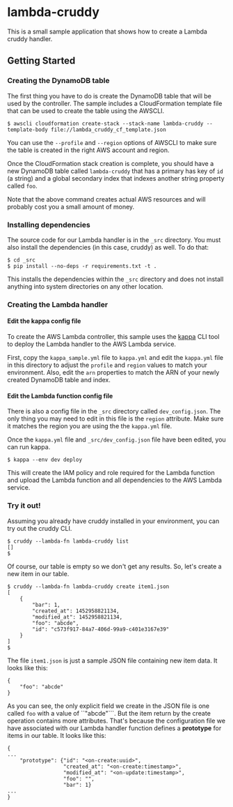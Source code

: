 # lambda-cruddy

This is a small sample application that shows how to create a Lambda cruddy
handler.

## Getting Started

### Creating the DynamoDB table

The first thing you have to do is create the DynamoDB table that will be used
by the controller.  The sample includes a CloudFormation template file that can
be used to create the table using the AWSCLI.

```
$ awscli cloudformation create-stack --stack-name lambda-cruddy --template-body file://lambda_cruddy_cf_template.json
```

You can use the ``--profile`` and ``--region`` options of AWSCLI to make sure
the table is created in the right AWS account and region.

Once the CloudFormation stack creation is complete, you should have a new
DynamoDB table called ``lambda-cruddy`` that has a primary has key of ``id`` (a
string) and a global secondary index that indexes another string property
called ``foo``.

Note that the above command creates actual AWS resources and will probably cost
you a small amount of money.

### Installing dependencies

The source code for our Lambda handler is in the ``_src`` directory.  You must
also install the dependencies (in this case, cruddy) as well.  To do that:

```
$ cd _src
$ pip install --no-deps -r requirements.txt -t .
```

This installs the dependencies within the ``_src`` directory and does not
install anything into system directories on any other location.

### Creating the Lambda handler

#### Edit the kappa config file

To create the AWS Lambda controller, this sample uses the
[kappa](https://github.com/garnaat/kappa) CLI tool to deploy the Lambda handler
to the AWS Lambda service.

First, copy the ``kappa_sample.yml`` file to ``kappa.yml`` and edit the
``kappa.yml`` file in this directory to adjust the ``profile`` and ``region``
values to match your environment.  Also, edit the ``arn`` properties to match
the ARN of your newly created DynamoDB table and index.

#### Edit the Lambda function config file

There is also a config file in the ``_src`` directory called
``dev_config.json``.  The only thing you may need to edit in this file is the
``region`` attribute.  Make sure it matches the region you are using the the
``kappa.yml`` file.

Once the ``kappa.yml`` file and ``_src/dev_config.json`` file have been edited,
you can run kappa.

```
$ kappa --env dev deploy
```

This will create the IAM policy and role required for the Lambda function and
upload the Lambda function and all dependencies to the AWS Lambda service.

### Try it out!

Assuming you already have cruddy installed in your environment, you can try out
the cruddy CLI.

```
$ cruddy --lambda-fn lambda-cruddy list
[]
$
```

Of course, our table is empty so we don't get any results.  So, let's create a
new item in our table.

```
$ cruddy --lambda-fn lambda-cruddy create item1.json
[
    {
        "bar": 1, 
        "created_at": 1452958821134, 
        "modified_at": 1452958821134, 
        "foo": "abcde", 
        "id": "c573f917-84a7-406d-99a9-c401e3167e39"
    }
]
$
```

The file ``item1.json`` is just a sample JSON file containing new item data.
It looks like this:

```
{
    "foo": "abcde"
}
```

As you can see, the only explicit field we create in the JSON file is one
called ``foo`` with a value of ``"abcde"```.  But the item return by the create
operation contains more attributes.  That's because the configuration file we
have associated with our Lambda handler function defines a **prototype** for
items in our table.  It looks like this:

```
{
...
    "prototype": {"id": "<on-create:uuid>",
                  "created_at": "<on-create:timestamp>",
                  "modified_at": "<on-update:timestamp>",
                  "foo": "",
                  "bar": 1}
...
}
```
